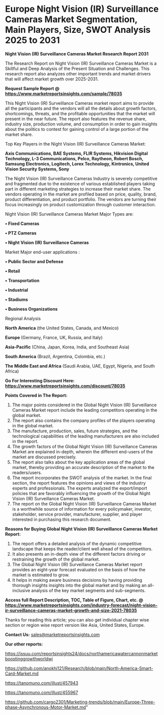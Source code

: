 # Europe Night Vision (IR) Surveillance Cameras Market Segmentation, Main Players, Size, SWOT Analysis 2025 to 2031

<strong>Night Vision (IR) Surveillance Cameras Market Research Report 2031</strong>

The Research Report on Night Vision (IR) Surveillance Cameras Market is a Skillful and Deep Analysis of the Present Situation and Challenges. This research report also analyzes other important trends and market drivers that will affect market growth over 2025-2031.

<strong>Request Sample Report @ <a href=https://www.marketreportsinsights.com/sample/78035>https://www.marketreportsinsights.com/sample/78035</a></strong>

This Night Vision (IR) Surveillance Cameras market report aims to provide all the participants and the vendors will all the details about growth factors, shortcomings, threats, and the profitable opportunities that the market will present in the near future. The report also features the revenue share, industry size, production volume, and consumption in order to gain insights about the politics to contest for gaining control of a large portion of the market share.

Top Key Players in the Night Vision (IR) Surveillance Cameras Market:

<strong>Axis Communications, BAE Systems, FLIR Systems, Hikvision Digital Technology, L-3 Communications, Pelco, Raytheon, Robert Bosch, Samsung Electronics, Logitech, Lorex Technology, Kintronics, United Vision Security Systems, Sony</strong>

The Night Vision (IR) Surveillance Cameras Industry is severely competitive and fragmented due to the existence of various established players taking part in different marketing strategies to increase their market share. The vendors operating in the market are profiled based on price, quality, brand, product differentiation, and product portfolio. The vendors are turning their focus increasingly on product customization through customer interaction.

Night Vision (IR) Surveillance Cameras Market Major Types are:

<strong>• Fixed Cameras

• PTZ Cameras

• Night Vision (IR) Surveillance Cameras</strong>

Market Major end-user applications :

<strong>• Public Sector and Defense

• Retail

• Transportation

• Industrial

• Stadiums

• Business Organizations</strong>

Regional Analysis

</u><strong><b>North America</b></strong> (the United States, Canada, and Mexico)

<strong><b>Europe </b></strong>(Germany, France, UK, Russia, and Italy)

<strong><b>Asia-Pacific</b></strong> (China, Japan, Korea, India, and Southeast Asia)

<strong><b>South America</b></strong> (Brazil, Argentina, Colombia, etc.)

<strong><b>The Middle East and Africa</b></strong> (Saudi Arabia, UAE, Egypt, Nigeria, and South Africa)

<strong>Go For Interesting Discount Here: <a href=https://www.marketreportsinsights.com/discount/78035>https://www.marketreportsinsights.com/discount/78035</a></strong>

<strong>Points Covered in The Report:</strong>
<ol>
  <li>The major points considered in the Global Night Vision (IR) Surveillance Cameras Market report include the leading competitors operating in the global market.</li>
  <li>The report also contains the company profiles of the players operating in the global market.</li>
  <li>The manufacture, production, sales, future strategies, and the technological capabilities of the leading manufacturers are also included in the report.</li>
  <li>The growth factors of the Global Night Vision (IR) Surveillance Cameras Market are explained in-depth, wherein the different end-users of the market are discussed precisely.</li>
  <li>The report also talks about the key application areas of the global market, thereby providing an accurate description of the market to the readers/users.</li>
  <li>The report incorporates the SWOT analysis of the market. In the final section, the report features the opinions and views of the industry experts and professionals. The experts analyzed the export/import policies that are favorably influencing the growth of the Global Night Vision (IR) Surveillance Cameras Market.</li>
  <li>The report on the Global Night Vision (IR) Surveillance Cameras Market is a worthwhile source of information for every policymaker, investor, stakeholder, service provider, manufacturer, supplier, and player interested in purchasing this research document.</li>
</ol>
<strong>Reasons for Buying Global Night Vision (IR) Surveillance Cameras Market Report:</strong>

<ol>
  <li>The report offers a detailed analysis of the dynamic competitive landscape that keeps the reader/client well ahead of the competitors.</li>
  <li>It also presents an in-depth view of the different factors driving or restraining the growth of the global market.</li>
  <li>The Global Night Vision (IR) Surveillance Cameras Market report provides an eight-year forecast evaluated on the basis of how the market is estimated to grow.</li>
  <li>It helps in making aware business decisions by having providing thorough insights insights into the global market and by making an all-inclusive analysis of the key market segments and sub-segments.</li>
</ol>
<strong>Access full Report Description, TOC, Table of Figure, Chart, etc. @ <a href=https://www.marketreportsinsights.com/industry-forecast/night-vision-ir-surveillance-cameras-market-growth-and-size-2021-78035>https://www.marketreportsinsights.com/industry-forecast/night-vision-ir-surveillance-cameras-market-growth-and-size-2021-78035</a></strong>


Thanks for reading this article; you can also get individual chapter wise section or region wise report version like Asia, United States, Europe.

<strong>Contact Us:</strong>
sales@marketreportsinsights.com

<strong>Our other reports:</strong>

<a href=https://issuu.com/reportsinsights24/docs/northamericawatercannonmarketboostinggrowthworldwi>https://issuu.com/reportsinsights24/docs/northamericawatercannonmarketboostinggrowthworldwi</a>

<a href=https://github.com/anokhi121/Research/blob/main/North-America-Smart-Card-Market.md>https://github.com/anokhi121/Research/blob/main/North-America-Smart-Card-Market.md</a>

<a href=https://tanomuno.com/illust/457943>https://tanomuno.com/illust/457943</a>

<a href=https://tanomuno.com/illust/455967>https://tanomuno.com/illust/455967</a>

<a href=https://github.com/cargo2301/Marketing-trends/blob/main/Europe-Three-phase-Asynchronous-Motor-Market.md>https://github.com/cargo2301/Marketing-trends/blob/main/Europe-Three-phase-Asynchronous-Motor-Market.md</a>"
